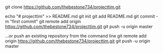 git clone https://github.com/thebestone734/projecttim.git


echo "# projecttim" >> README.md
git init
git add README.md
git commit -m "first commit"
git remote add origin https://github.com/thebestone734/projecttim.git
git push -u origin master


…or push an existing repository from the command line
git remote add origin https://github.com/thebestone734/projecttim.git
git push -u origin master

